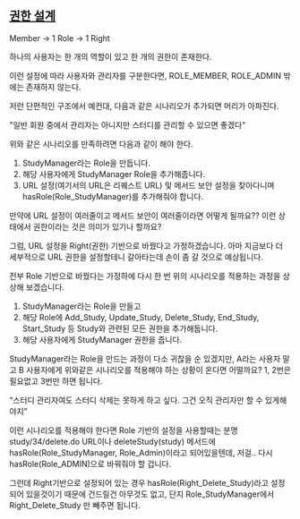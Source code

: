 ## [권한 설계](https://www.whiteship.me/-ea-b6-8c-ed-95-9c-3-eb-8b-a8--ea-b5-ac-ec-a1-b0/)

Member -> 1 Role -> 1 Right

하나의 사용자는 한 개의 역할이 있고 한 개의 권한이 존재한다.

이런 설정에 따라 사용자와 관리자를 구분한다면, ROLE_MEMBER, ROLE_ADMIN 밖에는 존재하지 않는다.

저런 단편적인 구조에서 예컨대, 다음과 같은 시나리오가 추가되면 머리가 아파진다.

"일반 회원 중에서 관리자는 아니지만 스터디를 관리할 수 있으면 좋겠다"

위와 같은 시나리오를 만족하려면 다음과 같이 해야 한다.

1. StudyManager라는 Role을 만듭니다.
2. 해당 사용자에게 StudyManager Role을 추가해줍니다.
3. URL 설정(여기서의 URL은 리퀘스트 URL) 및 메서드 보안 설정을 찾아다니며 hasRole(Role_StudyManager)를 추가해줘야 합니다.

만약에 URL 설정이 여러줄이고 메서드 보안이 여러줄이라면 어떻게 될까요??
이런 상태에서 권한이라는 것은 의미가 있기나 할까요?

그럼, URL 설정을 Right(권한) 기반으로 바꿨다고 가정하겠습니다. 아마 지금보다 더 세부적으로 URL 권한을 설정할테니 갈아타는데 손이 좀 갈 것으로 예상됩니다.

전부 Role 기반으로 바꿨다는 가정하에 다시 한 번 위의 시나리오를 적용하는 과정을 상상해 보겠습니다.

1. StudyManager라는 Role을 만들고
2. 해당 Role에 Add_Study, Update_Study, Delete_Study, End_Study, Start_Study 등 Study와 관련된 모든 권한을 추가해둡니다.
3. 해당 사용자에게 StudyManager 권한을 줍니다.

StudyManager라는 Role을 만드는 과정이 다소 귀찮을 순 있겠지만, A라는 사용자 말고 B 사용자에게 위와같은 시나리오를 적용해야 하는 상황이 온다면 어떨까요? 1, 2번은 필요없고 3번만 하면 됩니다.

“스터디 관리자여도 스터디 삭제는 못하게 하고 싶다. 그건 오직 관리자만 할 수 있게해야지”

이런 시나리오를 적용해야 한다면 Role 기반의 설정을 사용할때는 분명 study/34/delete.do URL이나 deleteStudy(study) 메서드에 hasRole(Role_StudyManager, Role_Admin)이라고 되어있을텐데, 저걸.. 다시 hasRole(Role_ADMIN)으로 바꿔줘야 할 겁니다.

그런데 Right기반으로 설정되어 있는 경우 hasRole(Right_Delete_Study)라고 설정되어 있을것이기 때문에 건드릴건 아무것도 없고, 단지 Role_StudyManager에서 Right_Delete_Study 만 빼주면 됩니다.